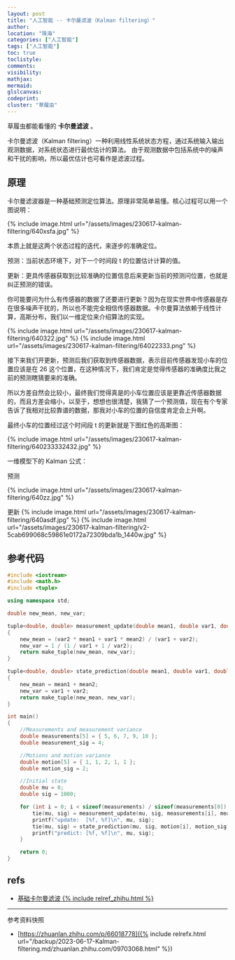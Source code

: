 ```yaml
---
layout: post
title: "人工智能 -- 卡尔曼滤波（Kalman filtering）"
author:
location: "珠海"
categories: ["人工智能"]
tags: ["人工智能"]
toc: true
toclistyle:
comments:
visibility:
mathjax:
mermaid:
glslcanvas:
codeprint:
cluster: "草履虫"
---
```


草履虫都能看懂的 **卡尔曼滤波** 。

卡尔曼滤波（Kalman filtering）一种利用线性系统状态方程，通过系统输入输出观测数据，对系统状态进行最优估计的算法。
由于观测数据中包括系统中的噪声和干扰的影响，所以最优估计也可看作是滤波过程。


## 原理

卡尔曼滤波器是一种基础预测定位算法。原理非常简单易懂。核心过程可以用一个图说明：

{% include image.html url="/assets/images/230617-kalman-filtering/640xsfa.jpg" %}

本质上就是这两个状态过程的迭代，来逐步的准确定位。

预测：当前状态环境下，对下一个时间段 t 的位置估计计算的值。

更新：更具传感器获取到比较准确的位置信息后来更新当前的预测问位置，也就是纠正预测的错误。

你可能要问为什么有传感器的数据了还要进行更新？因为在现实世界中传感器是存在很多噪声干扰的，所以也不能完全相信传感器数据。卡尔曼算法依赖于线性计算，高斯分布，我们以一维定位来介绍算法的实现。

{% include image.html url="/assets/images/230617-kalman-filtering/640322.jpg" %}
{% include image.html url="/assets/images/230617-kalman-filtering/64022333.png" %}

接下来我们开更新，预测后我们获取到传感器数据，表示目前传感器发现小车的位置应该是在 26 这个位置，在这种情况下，我们肯定是觉得传感器的准确度比我之前的预测瞎猜要来的准确。

所以方差自然会比较小，最终我们觉得真是的小车位置应该是更靠近传感器数据的，而且方差会缩小，以至于，想想也很清楚，我猜了一个预测值，现在有个专家告诉了我相对比较靠谱的数据，那我对小车的位置的自信度肯定会上升啊。

最终小车的位置经过这个时间段 t 的更新就是下图红色的高斯图：

{% include image.html url="/assets/images/230617-kalman-filtering/640233332432.jpg" %}

一维模型下的 Kalman 公式：

预测

{% include image.html url="/assets/images/230617-kalman-filtering/640zz.jpg" %}

更新
{% include image.html url="/assets/images/230617-kalman-filtering/640asdf.jpg" %}
{% include image.html url="/assets/images/230617-kalman-filtering/v2-5cab699068c59861e0172a72309bda1b_1440w.jpg" %}


## 参考代码

```cpp
#include <iostream>
#include <math.h>
#include <tuple>

using namespace std;

double new_mean, new_var;

tuple<double, double> measurement_update(double mean1, double var1, double mean2, double var2)
{
    new_mean = (var2 * mean1 + var1 * mean2) / (var1 + var2);
    new_var = 1 / (1 / var1 + 1 / var2);
    return make_tuple(new_mean, new_var);
}

tuple<double, double> state_prediction(double mean1, double var1, double mean2, double var2)
{
    new_mean = mean1 + mean2;
    new_var = var1 + var2;
    return make_tuple(new_mean, new_var);
}

int main()
{
    //Measurements and measurement variance
    double measurements[5] = { 5, 6, 7, 9, 10 };
    double measurement_sig = 4;

    //Motions and motion variance
    double motion[5] = { 1, 1, 2, 1, 1 };
    double motion_sig = 2;

    //Initial state
    double mu = 0;
    double sig = 1000;

    for (int i = 0; i < sizeof(measurements) / sizeof(measurements[0]); i++) {
        tie(mu, sig) = measurement_update(mu, sig, measurements[i], measurement_sig);
        printf("update:  [%f, %f]\n", mu, sig);
        tie(mu, sig) = state_prediction(mu, sig, motion[i], motion_sig);
        printf("predict: [%f, %f]\n", mu, sig);
    }

    return 0;
}
```


## refs

* [基础卡尔曼滤波 {% include relref_zhihu.html %}](https://zhuanlan.zhihu.com/p/66018778)



<hr class='reviewline'/>
<p class='reviewtip'><script type='text/javascript' src='{% include relref.html url="/assets/reviewjs/blogs/2023-06-17-Kalman-filtering.md.js" %}'></script></p>
<font class='ref_snapshot'>参考资料快照</font>

- [https://zhuanlan.zhihu.com/p/66018778]({% include relrefx.html url="/backup/2023-06-17-Kalman-filtering.md/zhuanlan.zhihu.com/09703068.html" %})
